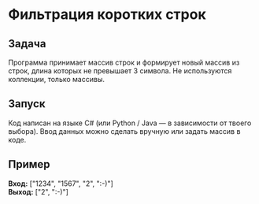 # Фильтрация коротких строк

## Задача

Программа принимает массив строк и формирует новый массив из строк, длина которых не превышает 3 символа. Не используются коллекции, только массивы.

## Запуск

Код написан на языке C# (или Python / Java — в зависимости от твоего выбора). Ввод данных можно сделать вручную или задать массив в коде.

## Пример

**Вход:** ["1234", "1567", "2", ":-)"]  
**Выход:** ["2", ":-)"]
